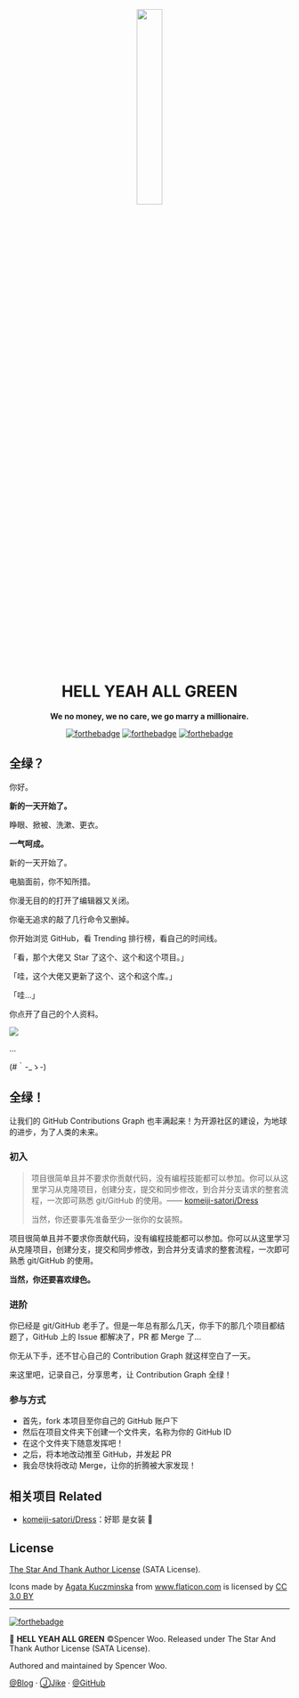 <div align="center"><img src="https://i.loli.net/2019/01/03/5c2e0afc3d65f.png" width="30%"></div>

<h1 align="center">HELL YEAH ALL GREEN</h1>

<p align="center">
<strong>We no money, we no care, we go marry a millionaire.</strong><br>
</p>

<div align="center">

[![forthebadge](https://forthebadge.com/images/badges/built-by-hipsters.svg)](https://forthebadge.com)
[![forthebadge](https://forthebadge.com/images/badges/powered-by-responsibility.svg)](https://forthebadge.com)
[![forthebadge](https://forthebadge.com/images/badges/uses-badges.svg)](https://forthebadge.com)

</div>

## 全绿？

你好。

**新的一天开始了。**

睁眼、掀被、洗漱、更衣。

**一气呵成。**

新的一天开始了。

电脑面前，你不知所措。

你漫无目的的打开了编辑器又关闭。

你毫无追求的敲了几行命令又删掉。

你开始浏览 GitHub，看 Trending 排行榜，看自己的时间线。

「看，那个大佬又 Star 了这个、这个和这个项目。」

「哇，这个大佬又更新了这个、这个和这个库。」

「哇...」

你点开了自己的个人资料。

![](https://i.loli.net/2019/01/03/5c2dfd73b4b09.png)

...

(#｀-_ゝ-)

## 全绿！

让我们的 GitHub Contributions Graph 也丰满起来！为开源社区的建设，为地球的进步，为了人类的未来。

### 初入

> 项目很简单且并不要求你贡献代码，没有编程技能都可以参加。你可以从这里学习从克隆项目，创建分支，提交和同步修改，到合并分支请求的整套流程，一次即可熟悉 git/GitHub 的使用。—— [komeiji-satori/Dress](https://github.com/komeiji-satori/Dress)
>
> 当然，你还要事先准备至少一张你的女装照。

项目很简单且并不要求你贡献代码，没有编程技能都可以参加。你可以从这里学习从克隆项目，创建分支，提交和同步修改，到合并分支请求的整套流程，一次即可熟悉 git/GitHub 的使用。

**当然，你还要喜欢绿色。**

### 进阶

你已经是 git/GitHub 老手了。但是一年总有那么几天，你手下的那几个项目都结题了，GitHub 上的 Issue 都解决了，PR 都 Merge 了...

你无从下手，还不甘心自己的 Contribution Graph 就这样空白了一天。

来这里吧，记录自己，分享思考，让 Contribution Graph 全绿！

### 参与方式

- 首先，fork 本项目至你自己的 GitHub 账户下
- 然后在项目文件夹下创建一个文件夹，名称为你的 GitHub ID
- 在这个文件夹下随意发挥吧！
- 之后，将本地改动推至 GitHub，并发起 PR
- 我会尽快将改动 Merge，让你的折腾被大家发现！

## 相关项目 Related

- [komeiji-satori/Dress](https://github.com/komeiji-satori/Dress)：好耶 是女装 👗

## License

[The Star And Thank Author License](https://github.com/zTrix/sata-license) (SATA License).

<div>Icons made by <a href="https://www.flaticon.com/authors/agata-kuczminska" title="Agata Kuczminska">Agata Kuczminska</a> from <a href="https://www.flaticon.com/" 			    title="Flaticon">www.flaticon.com</a> is licensed by <a href="http://creativecommons.org/licenses/by/3.0/" 			    title="Creative Commons BY 3.0" target="_blank">CC 3.0 BY</a></div>

---

[![forthebadge](https://forthebadge.com/images/badges/you-didnt-ask-for-this.svg)](https://forthebadge.com)

🎄 **HELL YEAH ALL GREEN** ©Spencer Woo. Released under The Star And Thank Author License (SATA License).

Authored and maintained by Spencer Woo.

[@Blog](https://spencerwoo.com/) · [ⒿJike](https://web.okjike.com/user/4DDA0425-FB41-4188-89E4-952CA15E3C5E/post) · [@GitHub](https://github.com/spencerwooo)